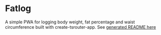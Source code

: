 # Fatlog

A simple PWA for logging body weight, fat percentage and waist circumference
built with create-tsrouter-app.
See [generated README here](README-tanstack.md)
